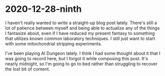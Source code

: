 # 2020-12-28-ninth

I haven't really wanted to write a straight-up blog post lately.  There's still a lot of patience between myself and being able to actualize any of the things I fantasize about, even if I have reduced my present fantasy to something that utilizes known common laboratory techniques.  I still just want to start with some mitochondrial stripping experiments.

I've been playing AI Dungeon lately.  I think I had some thought about it that I was going to record here, but I forgot it while composing this post.  It's nearly midnight, so I'm going to go to bed rather than struggling to recover the lost bit of content.